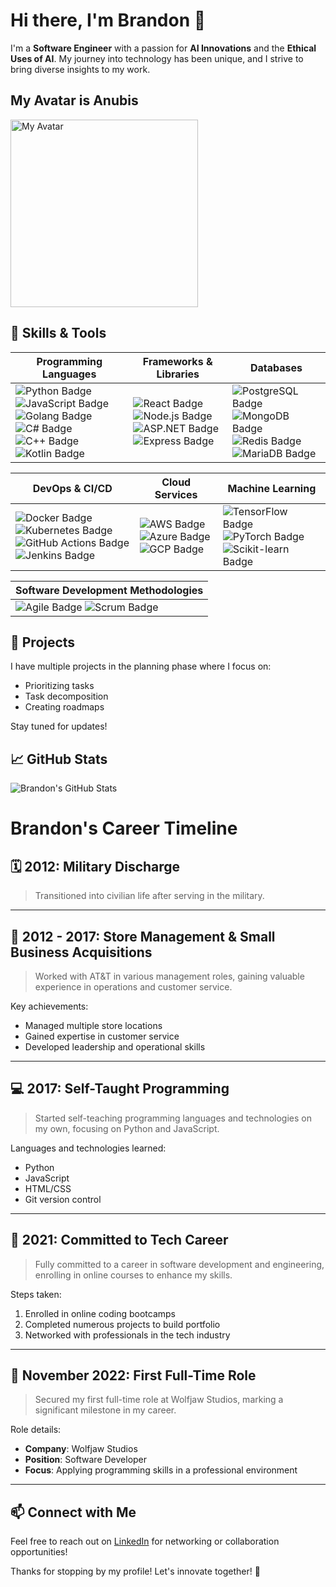 # Hi there, I'm Brandon 👋

I'm a **Software Engineer** with a passion for **AI Innovations** and the **Ethical Uses of AI**. My journey into technology has been unique, and I strive to bring diverse insights to my work.

## My Avatar is Anubis
<img src="https://github.com/user-attachments/assets/2e8fefd2-eea1-4ab5-a69f-48f52f26a3d2" alt="My Avatar" height=300 weight=300>

## 🚀 Skills & Tools

| Programming Languages | Frameworks & Libraries | Databases |
|-----------------------|------------------------|-----------|
| ![Python Badge](https://img.shields.io/badge/Python-3776AB?style=flat&logo=python&logoColor=white) ![JavaScript Badge](https://img.shields.io/badge/JavaScript-F7DF1E?style=flat&logo=javascript&logoColor=black) ![Golang Badge](https://img.shields.io/badge/Golang-00ADD8?style=flat&logo=go&logoColor=white) ![C# Badge](https://img.shields.io/badge/C%23-239120?style=flat&logo=csharp&logoColor=white) ![C++ Badge](https://img.shields.io/badge/C%2B%2B-00599C?style=flat&logo=c%2B%2B&logoColor=white) ![Kotlin Badge](https://img.shields.io/badge/Kotlin-0095D5?style=flat&logo=kotlin&logoColor=white) | ![React Badge](https://img.shields.io/badge/React-61DAFB?style=flat&logo=react&logoColor=black) ![Node.js Badge](https://img.shields.io/badge/Node.js-339933?style=flat&logo=nodedotjs&logoColor=white) ![ASP.NET Badge](https://img.shields.io/badge/.NET-512BD4?style=flat&logo=.net&logoColor=white) ![Express Badge](https://img.shields.io/badge/Express.js-404D59?style=flat&logo=express&logoColor=white) | ![PostgreSQL Badge](https://img.shields.io/badge/PostgreSQL-336791?style=flat&logo=postgresql&logoColor=white) ![MongoDB Badge](https://img.shields.io/badge/MongoDB-47A248?style=flat&logo=mongodb&logoColor=white) ![Redis Badge](https://img.shields.io/badge/Redis-DC382D?style=flat&logo=redis&logoColor=white) ![MariaDB Badge](https://img.shields.io/badge/MariaDB-003545?style=flat&logo=mariadb&logoColor=white) |

| DevOps & CI/CD | Cloud Services | Machine Learning |
|-----------------|----------------|------------------|
| ![Docker Badge](https://img.shields.io/badge/Docker-2496ED?style=flat&logo=docker&logoColor=white) ![Kubernetes Badge](https://img.shields.io/badge/Kubernetes-326CE5?style=flat&logo=kubernetes&logoColor=white) ![GitHub Actions Badge](https://img.shields.io/badge/GitHub_Actions-2088FF?style=flat&logo=githubactions&logoColor=white) ![Jenkins Badge](https://img.shields.io/badge/Jenkins-D24939?style=flat&logo=jenkins&logoColor=white) | ![AWS Badge](https://img.shields.io/badge/AWS-232F3E?style=flat&logo=amazonaws&logoColor=white) ![Azure Badge](https://img.shields.io/badge/Microsoft_Azure-0089D6?style=flat&logo=microsoftazure&logoColor=white) ![GCP Badge](https://img.shields.io/badge/Google_Cloud_Platform-4285F4?style=flat&logo=googlecloud&logoColor=white) | ![TensorFlow Badge](https://img.shields.io/badge/TensorFlow-E03C31?style=flat&logo=tensorflow&logoColor=white) ![PyTorch Badge](https://img.shields.io/badge/PyTorch-E94E77?style=flat&logo=pytorch&logoColor=white) ![Scikit-learn Badge](https://img.shields.io/badge/scikit--learn-F7931E?style=flat&logo=scikit-learn&logoColor=white) |

| Software Development Methodologies |
|------------------------------------|
| ![Agile Badge](https://img.shields.io/badge/Agile-FFCC00?style=flat) ![Scrum Badge](https://img.shields.io/badge/Scrum-FF6F00?style=flat) |

## 🌟 Projects
I have multiple projects in the planning phase where I focus on:
- Prioritizing tasks
- Task decomposition
- Creating roadmaps

Stay tuned for updates!

## 📈 GitHub Stats
![Brandon's GitHub Stats](https://github-readme-stats.vercel.app/api?username=brandon-baz&show_icons=true&hide_title=true&count_private=true&theme=synthwave)

# Brandon's Career Timeline

## 🗓️ 2012: Military Discharge

> Transitioned into civilian life after serving in the military.

---

## 🏬 2012 - 2017: Store Management & Small Business Acquisitions

> Worked with AT&T in various management roles, gaining valuable experience in operations and customer service.

Key achievements:
- Managed multiple store locations
- Gained expertise in customer service
- Developed leadership and operational skills

---

## 💻 2017: Self-Taught Programming

> Started self-teaching programming languages and technologies on my own, focusing on Python and JavaScript.

Languages and technologies learned:
- Python
- JavaScript
- HTML/CSS
- Git version control

---

## 🚀 2021: Committed to Tech Career

> Fully committed to a career in software development and engineering, enrolling in online courses to enhance my skills.

Steps taken:
1. Enrolled in online coding bootcamps
2. Completed numerous projects to build portfolio
3. Networked with professionals in the tech industry

---

## 🌟 November 2022: First Full-Time Role

> Secured my first full-time role at Wolfjaw Studios, marking a significant milestone in my career.

Role details:
- **Company**: Wolfjaw Studios
- **Position**: Software Developer
- **Focus**: Applying programming skills in a professional environment

---

## 📫 Connect with Me
Feel free to reach out on [LinkedIn](https://www.linkedin.com/in/coburnbrandon) for networking or collaboration opportunities!

Thanks for stopping by my profile! Let's innovate together! 🚀

